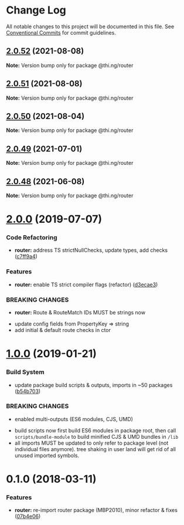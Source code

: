 # Change Log

All notable changes to this project will be documented in this file.
See [Conventional Commits](https://conventionalcommits.org) for commit guidelines.

## [2.0.52](https://github.com/thi-ng/umbrella/compare/@thi.ng/router@2.0.51...@thi.ng/router@2.0.52) (2021-08-08)

**Note:** Version bump only for package @thi.ng/router





## [2.0.51](https://github.com/thi-ng/umbrella/compare/@thi.ng/router@2.0.50...@thi.ng/router@2.0.51) (2021-08-08)

**Note:** Version bump only for package @thi.ng/router





## [2.0.50](https://github.com/thi-ng/umbrella/compare/@thi.ng/router@2.0.49...@thi.ng/router@2.0.50) (2021-08-04)

**Note:** Version bump only for package @thi.ng/router





## [2.0.49](https://github.com/thi-ng/umbrella/compare/@thi.ng/router@2.0.48...@thi.ng/router@2.0.49) (2021-07-01)

**Note:** Version bump only for package @thi.ng/router





## [2.0.48](https://github.com/thi-ng/umbrella/compare/@thi.ng/router@2.0.47...@thi.ng/router@2.0.48) (2021-06-08)

**Note:** Version bump only for package @thi.ng/router





# [2.0.0](https://github.com/thi-ng/umbrella/compare/@thi.ng/router@1.0.12...@thi.ng/router@2.0.0) (2019-07-07)

### Code Refactoring

* **router:** address TS strictNullChecks, update types, add checks ([c7ff9a4](https://github.com/thi-ng/umbrella/commit/c7ff9a4))

### Features

* **router:** enable TS strict compiler flags (refactor) ([d3ecae3](https://github.com/thi-ng/umbrella/commit/d3ecae3))

### BREAKING CHANGES

* **router:** Route & RouteMatch IDs MUST be strings now

- update config fields from PropertyKey => string
- add initial & default route checks in ctor

# [1.0.0](https://github.com/thi-ng/umbrella/compare/@thi.ng/router@0.1.30...@thi.ng/router@1.0.0) (2019-01-21)

### Build System

* update package build scripts & outputs, imports in ~50 packages ([b54b703](https://github.com/thi-ng/umbrella/commit/b54b703))

### BREAKING CHANGES

* enabled multi-outputs (ES6 modules, CJS, UMD)

- build scripts now first build ES6 modules in package root, then call
  `scripts/bundle-module` to build minified CJS & UMD bundles in `/lib`
- all imports MUST be updated to only refer to package level
  (not individual files anymore). tree shaking in user land will get rid of
  all unused imported symbols.

<a name="0.1.0"></a>
# 0.1.0 (2018-03-11)

### Features

* **router:** re-import router package (MBP2010), minor refactor & fixes ([07b4e06](https://github.com/thi-ng/umbrella/commit/07b4e06))
